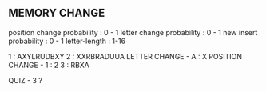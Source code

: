## MEMORY CHANGE

position change probability :  0 - 1
letter change probability : 0 - 1
new insert probability : 0 - 1
letter-length : 1-16

1 : AXYLRUDBXY
2 : XXRBRADUUA
LETTER CHANGE - A : X
POSITION CHANGE - 1 : 2
3 : RBXA

QUIZ - 3
? 
